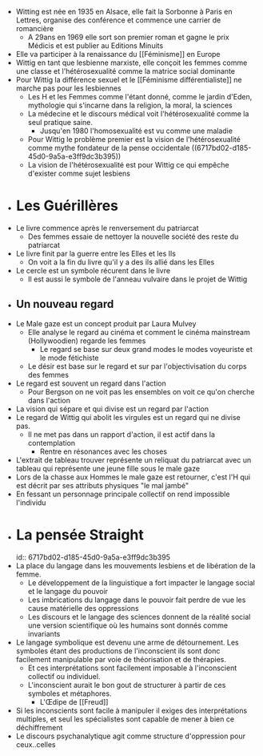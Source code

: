 - Witting est née en 1935 en Alsace, elle fait la Sorbonne à Paris en Lettres, organise des conférence et commence une carrier de romancière
	- A 29ans en 1969 elle sort son premier roman et gagne le prix Médicis et est publier au Editions Minuits
- Elle va participer à la renaissance du [[Féminisme]] en Europe
- Wittig en tant que lesbienne marxiste, elle conçoit les femmes comme une classe et l'hétérosexualité comme la matrice social dominante
- Pour Wittig la différence sexuel et le [[Féminisme différentialiste]] ne marche pas pour les lesbiennes
	- Les H et les Femmes comme l'étant donné, comme le jardin d'Eden, mythologie qui s'incarne dans la religion, la moral, la sciences
	- La médecine et le discours médical voit l'hétérosexualité comme la seul pratique saine.
		- Jusqu'en 1980 l'homosexualité est vu comme une maladie
	- Pour Wittig le problème premier est la vision de l'hétérosexualité comme mythe fondateur de la pense occidentale ((6717bd02-d185-45d0-9a5a-e3ff9dc3b395))
	- La vision de l'hétérosexualité est pour Wittig ce qui empêche d'exister comme sujet lesbiens
- # Les Guérillères
- Le livre commence après le renversement du patriarcat
	- Des femmes essaie de nettoyer la nouvelle société des reste du patriarcat
- Le livre finit par la guerre entre les Elles et les Ils
	- On voit a la fin du livre qu'il y a des ils allié dans les Elles
- Le cercle est un symbole récurent dans le livre
	- Il est aussi le symbole de l'anneau vulvaire dans le projet de Wittig
- ## Un nouveau regard
- Le Male gaze est un concept produit par Laura Mulvey
	- Elle analyse le regard au cinéma et comment le cinéma mainstream (Hollywoodien) regarde les femmes
		- Le regard se base sur deux grand modes le modes voyeuriste et le mode fétichiste
	- Le désir est base sur le regard et sur par l'objectivisation du corps des femmes
- Le regard est souvent un regard dans l'action
	- Pour Bergson on ne voit pas les ensembles on voit ce qu'on cherche dans l'action
- La vision qui sépare et qui divise est un regard par l'action
- Le regard de Wittig qui abolit les virgules est un regard qui ne divise pas.
	- Il ne met pas dans un rapport d'action, il est actif dans la contemplation
		- Rentre en résonances avec les choses
- L'extrait de tableau trouver représente un reliquat du patriarcat avec un tableau qui représente une jeune fille sous le male gaze
- Lors de la chasse aux Hommes le male gaze est retourner, c'est l'H qui est décrit par ses attributs physiques "le mal jambé"
- En fessant un personnage principale collectif on rend impossible l'individu
- # La pensée Straight
  id:: 6717bd02-d185-45d0-9a5a-e3ff9dc3b395
- La place du langage dans les mouvements lesbiens et de libération de la femme.
	- Le développement de la linguistique a fort impacter le langage social et le langage du pouvoir
	- Les imbrications du langage dans le pouvoir fait perdre de vue les cause matérielle des oppressions
	- Les discours et le langage des sciences donnent de la réalité social une version scientifique où les humains sont donnés comme invariants
- Le langage symbolique est devenu une arme de détournement. Les symboles étant des productions de l'inconscient ils sont donc facilement manipulable par voie de théorisation et de thérapies.
	- Et ces interprétations sont facilement imposable à l'inconscient collectif ou individuel.
	- L'inconscient aurait le bon gout de structurer à partir de ces symboles et métaphores.
		- L'Œdipe de [[Freud]]
- Si les inconscients sont facile à manipuler il exiges des interprétations multiples, et seul les spécialistes sont capable de mener à bien ce déchiffrement
- Le discours psychanalytique agit comme structure d'oppression pour ceux..celles